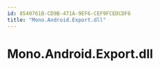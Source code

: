 ```yaml
---
id: 8540761B-CD9B-471A-9EF6-CEF9FCEDCDF6
title: "Mono.Android.Export.dll"
---
```


# Mono.Android.Export.dll
